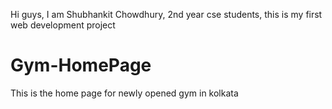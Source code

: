 Hi guys, 
I am Shubhankit Chowdhury, 2nd year cse students, this is my first web development project
# Gym-HomePage
This is the home page for newly opened gym in kolkata
